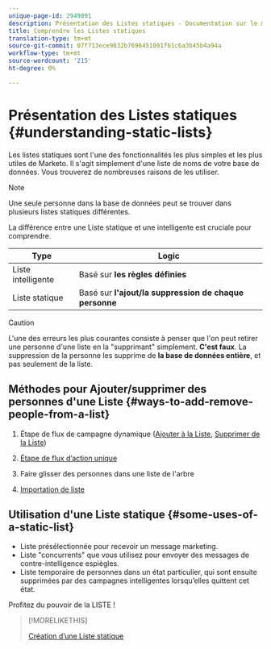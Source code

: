 ```yaml
---
unique-page-id: 2949891
description: Présentation des Listes statiques - Documentation sur le marketing - Documentation sur les produits
title: Comprendre les Listes statiques
translation-type: tm+mt
source-git-commit: 07f713ece9832b7696451001f61c6a3b45b4a94a
workflow-type: tm+mt
source-wordcount: '215'
ht-degree: 0%

---
```



# Présentation des Listes statiques {#understanding-static-lists}

Les listes statiques sont l&#39;une des fonctionnalités les plus simples et les plus utiles de Marketo. Il s&#39;agit simplement d&#39;une liste de noms de votre base de données. Vous trouverez de nombreuses raisons de les utiliser.

>[!NOTE]
>
>Une seule personne dans la base de données peut se trouver dans plusieurs listes statiques différentes.

La différence entre une Liste statique et une  intelligente est cruciale pour comprendre.

| Type | Logic |
|---|---|
| Liste intelligente | Basé sur **les règles définies** |
| Liste statique | Basé sur **l&#39;ajout/la suppression de chaque personne** |

>[!CAUTION]
>
>L&#39;une des erreurs les plus courantes consiste à penser que l&#39;on peut retirer une personne d&#39;une liste en la &quot;supprimant&quot; simplement. **C&#39;est faux**. La suppression de la personne les supprime de **la base de données entière**, et pas seulement de la liste.

## Méthodes pour Ajouter/supprimer des personnes d&#39;une Liste {#ways-to-add-remove-people-from-a-list}

1. Étape de flux de campagne dynamique ([Ajouter à la Liste](/help/marketo/product-docs/core-marketo-concepts/smart-campaigns/flow-actions/add-to-list.md), [Supprimer de la Liste](/help/marketo/product-docs/core-marketo-concepts/smart-campaigns/flow-actions/remove-from-list.md))

1. [Étape de flux d’action unique](/help/marketo/product-docs/core-marketo-concepts/smart-lists-and-static-lists/using-smart-lists/run-a-single-flow-step-from-a-smart-list.md)
1. Faire glisser des personnes dans une liste de l&#39;arbre
1. [Importation de liste](/help/marketo/getting-started/quick-wins/import-a-list-of-people.md)

## Utilisation d&#39;une Liste statique {#some-uses-of-a-static-list}

* Liste présélectionnée pour recevoir un message marketing.
* Liste &quot;concurrents&quot; que vous utilisez pour envoyer des messages de contre-intelligence espiègles.
* Liste temporaire de personnes dans un état particulier, qui sont ensuite supprimées par des campagnes intelligentes lorsqu’elles quittent cet état.

Profitez du pouvoir de la LISTE !

>[!MORELIKETHIS]
>
>[Création d’une Liste statique](/help/marketo/product-docs/core-marketo-concepts/smart-lists-and-static-lists/static-lists/create-a-static-list.md)
